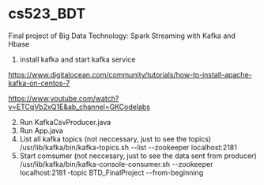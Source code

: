 # cs523_BDT
Final project of Big Data Technology: Spark Streaming with Kafka and Hbase

1.	install kafka and start kafka service

https://www.digitalocean.com/community/tutorials/how-to-install-apache-kafka-on-centos-7

https://www.youtube.com/watch?v=ETCqVb2xQ1E&ab_channel=GKCodelabs

2. Run KafkaCsvProducer.java
3. Run App.java
4. List all kafka topics (not neccessary, just to see the topics)
/usr/lib/kafka/bin/kafka-topics.sh --list --zookeeper localhost:2181
5. Start comsumer (not neccesary, just to see the data sent from producer)
/usr/lib/kafka/bin/kafka-console-consumer.sh --zookeeper localhost:2181 -topic BTD_FinalProject --from-beginning


